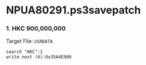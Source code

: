 # NPUA80291.ps3savepatch

### 1. HKC 900,000,000

Target File: `USRDATA`

```
search "HKC":1
write next (6):0x35A4E900
```

